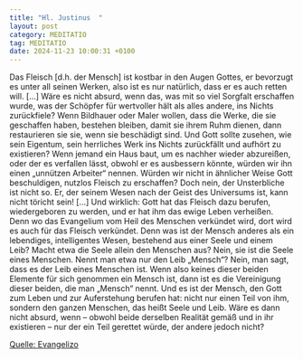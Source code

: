 ```yaml
---
title: "Hl. Justinus  "
layout: post
category: MEDITATIO
tag: MEDITATIO
date: 2024-11-23 10:00:31 +0100
---
```

 
Das Fleisch [d.h. der Mensch] ist kostbar in den Augen Gottes, er bevorzugt es unter all seinen Werken, also ist es nur natürlich, dass er es auch retten will. [...] Wäre es nicht absurd, wenn das, was mit so viel Sorgfalt erschaffen wurde, was der Schöpfer für wertvoller hält als alles andere, ins Nichts zurückfiele?
Wenn Bildhauer oder Maler wollen, dass die Werke, die sie geschaffen haben, bestehen bleiben, damit sie ihrem Ruhm dienen, dann restaurieren sie sie, wenn sie beschädigt sind.<!--more--> Und Gott sollte zusehen, wie sein Eigentum, sein herrliches Werk ins Nichts zurückfällt und aufhört zu existieren? Wenn jemand ein Haus baut, um es nachher wieder abzureißen, oder der es verfallen lässt, obwohl er es ausbessern könnte, würden wir ihn einen „unnützen Arbeiter“ nennen. Würden wir nicht in ähnlicher Weise Gott beschuldigen, nutzlos Fleisch zu erschaffen? Doch nein, der Unsterbliche ist nicht so. Er, der seinem Wesen nach der Geist des Universums ist, kann nicht töricht sein! [...] Und wirklich: Gott hat das Fleisch dazu berufen, wiedergeboren zu werden, und er hat ihm das ewige Leben verheißen.
Denn wo das Evangelium vom Heil des Menschen verkündet wird, dort wird es auch für das Fleisch verkündet. Denn was ist der Mensch anderes als ein lebendiges, intelligentes Wesen, bestehend aus einer Seele und einem Leib? Macht etwa die Seele allein den Menschen aus? Nein, sie ist die Seele eines Menschen. Nennt man etwa nur den Leib „Mensch“? Nein, man sagt, dass es der Leib eines Menschen ist. Wenn also keines dieser beiden Elemente für sich genommen ein Mensch ist, dann ist es die Vereinigung dieser beiden, die man „Mensch“ nennt. Und es ist der Mensch, den Gott zum Leben und zur Auferstehung berufen hat: nicht nur einen Teil von ihm, sondern den ganzen Menschen, das heißt Seele und Leib. Wäre es dann nicht absurd, wenn – obwohl beide derselben Realität gemäß und in ihr existieren – nur der ein Teil gerettet würde, der andere jedoch nicht?

[Quelle: Evangelizo](https://evangeliumtagfuertag.org/DE/gospel)